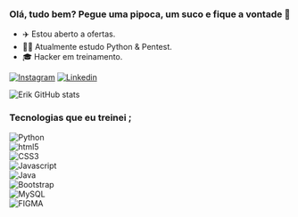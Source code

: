 ### Olá, tudo bem? Pegue uma pipoca, um suco e fique a vontade 👋

- ✈️ Estou aberto a ofertas.
- 👨‍💻 Atualmente estudo Python & Pentest.
- 🎓 Hacker em treinamento.

 [![Instagram](https://img.shields.io/badge/Instagram-E4405F?style=for-the-badge&logo=instagram&logoColor=white)](https://www.instagram.com/hacked_by_kire/)
 [![Linkedin](https://img.shields.io/badge/LinkedIn-0077B5?style=for-the-badge&logo=linkedin&logoColor=white)](https://www.linkedin.com/in/erik-ferrari-3a1700238/)
 
 
 ![Erik GitHub stats](https://github-readme-stats.vercel.app/api?username=ErikLMFerrari&show_icons=true&theme=dark)
 
 
 ### Tecnologias que eu treinei ;
 
<div style="display: inline_block"> 
   <img align="center" alt="Python" src ="https://img.shields.io/badge/Python-3776AB?style=for-the-badge&logo=python&logoColor=white" />
 </div>
<div style="display: inline_block">
   <img align="center" alt="html5" src ="https://img.shields.io/badge/HTML5-E34F26?style=for-the-badge&logo=html5&logoColor=white" />
 </div>
<div style="display: inline_block">
   <img align="center" alt="CSS3" src ="https://img.shields.io/badge/CSS3-1572B6?style=for-the-badge&logo=css3&logoColor=white" />
 </div>
 <div style="display: inline_block">
   <img align="center" alt="Javascript" src ="https://img.shields.io/badge/JavaScript-F7DF1E?style=for-the-badge&logo=javascript&logoColor=black" />
 </div>
<div style="display: inline_block">
   <img align="center" alt="Java" src ="https://img.shields.io/badge/Java-ED8B00?style=for-the-badge&logo=openjdk&logoColor=white" />
 </div>
<div style="display: inline_block">
   <img align="center" alt="Bootstrap" src ="https://img.shields.io/badge/Bootstrap-563D7C?style=for-the-badge&logo=bootstrap&logoColor=white" />
 </div>
<div style="display: inline_block">
   <img align="center" alt="MySQL" src ="https://img.shields.io/badge/MySQL-00000F?style=for-the-badge&logo=mysql&logoColor=white" />
 </div>
 <div style="display: inline_block">
   <img align="center" alt="FIGMA" src ="https://img.shields.io/badge/Figma-F24E1E?style=for-the-badge&logo=figma&logoColor=white" />
 </div>
 
 
 
 
 
 

  
